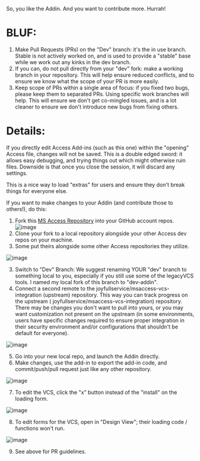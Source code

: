 So, you like the Addin. And you want to contribute more. Hurrah!

# BLUF:
1. Make Pull Requests (PRs) on the "Dev" branch: it's the in use branch. Stable is not actively worked on, and is used to provide a "stable" base while we work out any kinks in the dev branch.
2. If you can, do not pull directly from your "dev" fork: make a working branch in your repository. This will help ensure reduced conflicts, and to ensure we know what the scope of your PR is more easily. 
3. Keep scope of PRs within a single area of focus: if you fixed two bugs, please keep them to separated PRs. Using specific work branches will help. This will ensure we don't get co-mingled issues, and is a lot cleaner to ensure we don't introduce new bugs from fixing others.

# Details:
If you directly edit Access Add-ins (such as this one) within the "opening" Access file, changes will not be saved. 
This is a double edged sword: it allows easy debugging, and trying things out which might otherwise ruin files. Downside is that once you close the session, it will discard any settings. 

This is a nice  way to load "extras" for users and ensure they don't break things for everyone else. 

If you want to make changes to your Addin (and contribute those to others!), do this:
1. Fork this [MS Access Repository](https://github.com/joyfullservice/msaccess-vcs-integration) into your GitHub account repos.
![image](https://user-images.githubusercontent.com/54177882/117137254-6d378280-ad77-11eb-923e-a7a876611fed.png)
2. Clone your fork to a local repository alongside your other Access dev repos on your machine. 
3. Some put theirs alongside some other Access repositories they utilize.

![image](https://user-images.githubusercontent.com/54177882/117137620-f353c900-ad77-11eb-9680-047cabd002da.png)

3. Switch to "Dev" Branch: We suggest renaming YOUR "dev" branch to something local to you, especially if you still use some of the legacyVCS tools. I named my local fork of this branch to "dev-addin".
4. Connect a second remote to the joyfullservice/msaccess-vcs-integration (upstream) repository. This way you can track progress on the upstream ( joyfullservice/msaccess-vcs-integration) repository. There may be changes you don't want to pull into yours, or you may want customization not present on the upstream (in some environments, users have specific changes required to ensure proper integration in their security environment and/or configurations that shouldn't be default for everyone).

![image](https://user-images.githubusercontent.com/54177882/117138802-84776f80-ad79-11eb-97f0-e55e62f59c38.png)


5. Go into your new local repo, and launch the Addin directly. 
6. Make changes, use the add-in to export the add-in code, and commit/push/pull request just like any other repository.

![image](https://user-images.githubusercontent.com/54177882/117139316-197a6880-ad7a-11eb-95ca-1cb3c12a712f.png)

7. To edit the VCS, click the "x" button instead of the "install" on the loading form.

![image](https://user-images.githubusercontent.com/54177882/117144981-990b3600-ad80-11eb-8413-db75258dc9ca.png)

8. To edit forms for the VCS, open in "Design View"; their loading code / functions won't run.

![image](https://user-images.githubusercontent.com/54177882/117144997-9c9ebd00-ad80-11eb-8c31-a56ed881fc18.png)


9. See above for PR guidelines.
